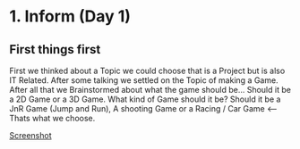 # 1. **Inform (Day 1)**

## First things first

First we thinked about a Topic we could choose that is a Project but is also IT Related. After some talking we settled on the Topic of making a Game.
After all that we Brainstormed about what the game should be... Should it be a 2D Game or a 3D Game.
What kind of Game should it be? Should it be a JnR Game (Jump and Run), A shooting Game or a Racing / Car Game <-- Thats what we choose.

[Screenshot](./99_Media/Mindmap_Project_T.jpg)

